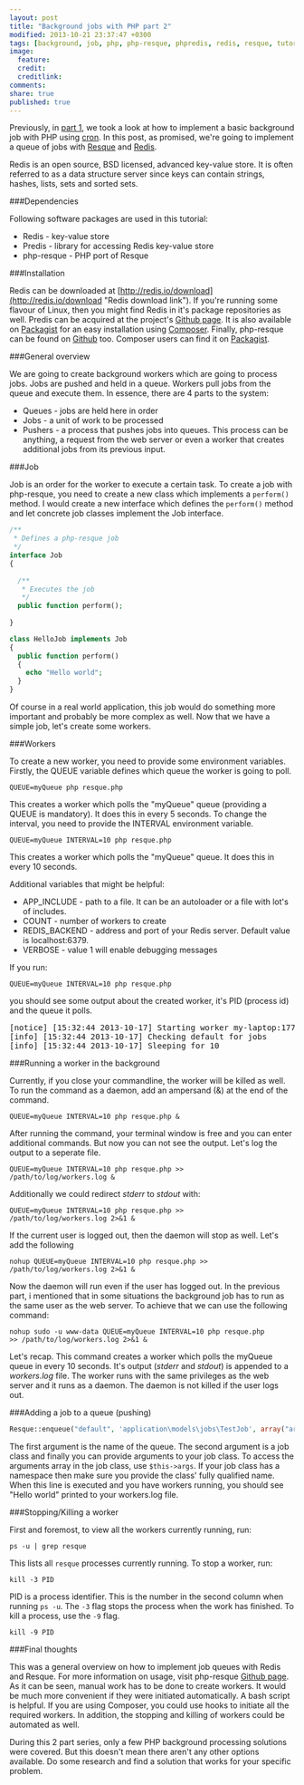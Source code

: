 ```yaml
---
layout: post
title: "Background jobs with PHP part 2"
modified: 2013-10-21 23:37:47 +0300
tags: [background, job, php, php-resque, phpredis, redis, resque, tutorial]
image:
  feature: 
  credit: 
  creditlink: 
comments: 
share: true
published: true
---
```


Previously, in [part 1]({{site.url}}/background-jobs-with-php-part-1 "Part 1"), we took a look at how to implement a basic background job with PHP using [cron](http://en.wikipedia.org/wiki/Cron "Cron Wikipedia page"). In this post, as promised, we're going to implement a queue of jobs with [Resque](https://github.com/resque/resque "Resque Github page") and [Redis](http://redis.io/ "Redis homepage").

Redis is an open source, BSD licensed, advanced key-value store. It is often referred to as a data structure server since keys can contain strings, hashes, lists, sets and sorted sets.

###Dependencies

Following software packages are used in this tutorial:

* Redis - key-value store
* Predis - library for accessing Redis key-value store
* php-resque - PHP port of Resque

###Installation

Redis can be downloaded at [http://redis.io/download](http://redis.io/download "Redis download link"). If you're running some flavour of Linux, then you might find Redis in it's package repositories as well. Predis can be acquired at the project's [Github page](https://github.com/nrk/predis "Predis Github page"). It is also available on [Packagist](https://packagist.org/packages/predis/predis "Predis packagist page") for an easy installation using [Composer](http://getcomposer.org/ "Composer homepage"). Finally, php-resque can be found on [Github](https://github.com/chrisboulton/php-resque "php-resque Github page") too. Composer users can find it on [Packagist](https://packagist.org/packages/chrisboulton/php-resque "php-resque on Packagist").

###General overview

We are going to create background workers which are going to process jobs. Jobs are pushed and held in a queue. Workers pull jobs from the queue and execute them. In essence, there are 4 parts to the system:

* Queues - jobs are held here in order
* Jobs - a unit of work to be processed
* Pushers - a process that  pushes  jobs into queues. This process can be anything, a request from the web server or even a worker that creates additional jobs from its previous input.

###Job

Job is an order for the worker to execute a certain task. To create a job with php-resque, you need to create a new class which implements a `perform()`  method. I would create a new interface which defines the `perform()` method and let concrete job classes implement the Job interface.

~~~ php
/**
 * Defines a php-resque job
 */
interface Job
{
 
  /**
   * Executes the job
   */
  public function perform();
 
}
~~~ 

~~~php
class HelloJob implements Job
{
  public function perform()
  {
    echo "Hello world";
  }
}
~~~

Of course in a real world application, this job would do something more important and probably be more complex as well. Now that we have a simple job, let's create some workers.

###Workers

To create a new worker, you need to provide some environment variables. Firstly, the QUEUE variable defines which queue the worker is going to poll.

~~~
QUEUE=myQueue php resque.php
~~~

This creates a worker which polls the "myQueue" queue (providing a QUEUE is mandatory). It does this in every 5 seconds. To change the interval, you need to provide the INTERVAL environment variable.

~~~
QUEUE=myQueue INTERVAL=10 php resque.php
~~~

This creates a worker which polls the "myQueue" queue. It does this in every 10 seconds.

Additional variables that might be helpful:

* APP_INCLUDE - path to a file. It can be an autoloader or a file with lot's of includes.
* COUNT - number of workers to create
* REDIS_BACKEND - address and port of your Redis server. Default value is localhost:6379.
* VERBOSE - value 1 will enable debugging messages

If you run:

~~~
QUEUE=myQueue INTERVAL=10 php resque.php
~~~

you should see some output about the created worker, it's PID (process id) and the queue it polls.

<pre>
[notice] [15:32:44 2013-10-17] Starting worker my-laptop:17720:myQueue
[info] [15:32:44 2013-10-17] Checking default for jobs
[info] [15:32:44 2013-10-17] Sleeping for 10
</pre>

###Running a worker in the background

Currently, if you close your commandline, the worker will be killed as well. To run the command  as a daemon, add an ampersand (&) at the end of the command.

<code>QUEUE=myQueue INTERVAL=10 php resque.php &</code>

After running the command, your terminal window is free and you can enter additional commands. But now you can not see the output. Let's log the output to a seperate file.

<code>QUEUE=myQueue INTERVAL=10 php resque.php >> /path/to/log/workers.log &</code>

Additionally we could redirect *stderr* to *stdout* with:

<code>QUEUE=myQueue INTERVAL=10 php resque.php >> /path/to/log/workers.log 2>&1 &</code>

If the current user is logged out, then the daemon will stop as well. Let's add the following

<code>nohup QUEUE=myQueue INTERVAL=10 php resque.php >> /path/to/log/workers.log 2>&1 &</code>

Now the daemon will run even if the user has logged out. In the previous part, i mentioned that in some situations the background job has to run as the same user as the web server. To achieve that we can use the following command:

<code>nohup sudo -u www-data QUEUE=myQueue INTERVAL=10 php resque.php >> /path/to/log/workers.log 2>&1 &</code> 

Let's recap. This command creates a worker which polls the myQueue queue in every 10 seconds. It's output (*stderr* and *stdout*) is appended to a *workers.log* file. The worker runs with the same privileges as the web server and it runs as a daemon. The daemon is not killed if the user logs out.

###Adding a job to a queue (pushing)

~~~ php
Resque::enqueue("default", 'application\models\jobs\TestJob', array("arg1" => "myArg1");
~~~

The first argument is the name of the queue. The second argument is a job class and finally you can provide arguments to your job class. To access the arguments array in the job class, use `$this->args`. If your job class has a namespace then make sure you provide the class' fully qualified name. When this line is executed and you have workers running, you should see "Hello world" printed to your workers.log file.

###Stopping/Killing a worker

First and foremost, to view all the workers currently running, run:

<code>ps -u | grep resque</code>

This lists all `resque` processes currently running. To stop a worker, run:

<code>kill -3 PID</code>

PID is a process identifier. This is the number in the second column when running `ps -u`. The `-3` flag stops the process when the work has finished. To kill a process, use the `-9` flag.

<code>kill -9 PID</code>

###Final thoughts

This was a general overview on how to implement job queues with Redis and Resque. For more information on usage, visit php-resque [Github page](https://github.com/chrisboulton/php-resque "php-resque Github page"). As it can be seen, manual work has to be done to create workers. It would be much more convenient if they were initiated automatically. A bash script is helpful. If you are using Composer, you could use hooks to initiate all the required workers. In addition, the stopping and killing of workers could be automated as well.

During this 2 part series, only a few PHP background processing solutions were covered. But this doesn't mean there aren't any other options available. Do some research and find a solution that works for your specific problem.
